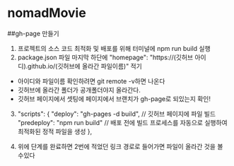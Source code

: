 # nomadMovie

##gh-page 만들기

1. 프로젝트의 소스 코드 최적화 및 배포를 위해 터미널에 npm run build 실행
2. package.json 파일 마지막 하단에 "homepage": "https://(깃허브 아이디).github.io/(깃허브에 올라간 파일이름)" 적기

- 아이디와 파일이름 확인하려면 git remote -v하면 나온다
- 깃허브에 올라간 폴더가 공개폴더야지 올라간다.
- 깃허브 페이지에서 셋팅에 페이지에서 브랜치가 gh-page로 되있는지 확인!

3.  "scripts": {
    "deploy": "gh-pages -d build", // 깃허브 페이지에 파일 빌드
    "predeploy": "npm run build" // 배포 전에 빌드 프로세스를 자동으로 실행하여 최적화된 정적 파일을 생성
    },

4.  위에 단계를 완료하면 2번에 적었던 링크 경로로 들어가면 파일이 올라간 것을 볼 수있다
